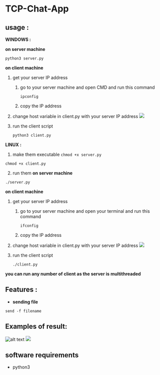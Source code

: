 # TCP-Chat-App


## usage :
**WINDOWS :**

**on server machine**

`python3 server.py`

**on client machine**

1. get your server IP address
    1. go to your server machine and open CMD and run this command
    
        `ipconfig`
        
    2. copy the IP address
2. change host variable in client.py with your server IP address
        ![](https://i.imgur.com/IWnlM2O.png)
3. run the client script

      `python3 client.py`


**LINUX :**

1. make them executable
`chmod +x server.py`

`chmod +x client.py`

2. run them
**on server machine**

`./server.py`

**on client machine**

1. get your server IP address
    1. go to your server machine and open your terminal and run this command
    
        `ifconfig`
        
    2. copy the IP address
2. change host variable in client.py with your server IP address
        ![](https://i.imgur.com/IWnlM2O.png)
3. run the client script

      `./client.py`

**you can run any number of client as the server is multithreaded**


## Features :
- **sending file**

`send -f filename`


## Examples of result:

![alt text](https://i.imgur.com/35WxOwC.png)
![](https://i.imgur.com/hQeBqqh.jpg)

## software requirements
- python3


